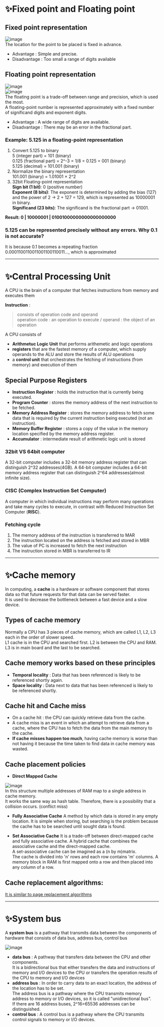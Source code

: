 # ✨Fixed point and Floating point
## Fixed point representation
![image](https://github.com/vacu9708/Fundamental-knowledge/assets/67142421/153f813c-9b4d-48da-8758-cd4fea293400)<br>
The location for the point to be placed is fixed in advance.
- Advantage : Simple and precise.
- Disadvantage : Too small a range of digits available

## Floating point representation
![image](https://user-images.githubusercontent.com/67142421/177052503-2f8fff7b-28ca-486a-8a13-e2cbf473930a.png)<br>
![image](https://user-images.githubusercontent.com/67142421/177052506-bb3fb3dd-9ddc-4043-9ef8-13158f628f29.png)<br>
The floating point is a trade-off between range and precision, which is used the most.<br>
A floating-point number is represented approximately with a fixed number of significand digits and exponent digits.

* Advantage : A wide range of digits are available.
* Disadvantage : There may be an error in the fractional part.
### Example: 5.125 in a floating-point representation
1. Convert 5.125 to binary<br>
   5 (integer part) = 101 (binary)<br>
   0.125 (fractional part) = 2^-3 = 1/8 = 0.125 = 001 (binary)<br>
   5.125 (decimal) = 101.001 (binary)<br>
2. Normalize the binary representation<br>
   101.001 (binary) = 1.01001 × 2^2<br>
3. 32bit Floating-point representation<br>
   **Sign bit (1 bit)**: 0 (positive number)<br>
   **Exponent (8 bits)**: The exponent is determined by adding the bias (127) and the power of 2 -> 2 + 127 = 129, which is represented as 10000001 in binary.<br>
   **Significand (23 bits)**: The significand is the fractional part -> 01001.

**Result: 0 | 10000001 | 01001000000000000000000**

### 5.125 can be represented precisely without any errors. Why 0.1 is not accurate?
It is because 0.1 becomes a repeating fraction 0.0001100110011001100110011..., which is approximated<br>

---

# ✨Central Processing Unit
A CPU is the brain of a computer that fetches instructions from memory and executes them<br>

**Instruction** : 
>consists of operation code and operand<br>
>operation code : an operation to execute / operand : the object of an operation

A CPU consists of
* **Arithmetuc Logic Unit** that performs arithemetic and logic operations
* **registers** that are the fastest memory of a computer, which supply operands to the ALU and store the results of ALU operations
* a **control unit** that orchestrates the fetching of instructions (from memory) and execution of them

## Special Purpose Registers
* **Instruction Register** : holds the instruction that is currently being executed.
* **Program Counter** : stores the memory address of the next instruction to be fetched.
* **Memory Address Register** : stores the memory address to fetch some data that is required by the current instruction being executed (not an instruction).
* **Memory Buffer Register** : stores a copy of the value in the memory location specified by the memory address register.
* **Accumulator** : intermediate result of arithmetic logic unit is stored
### 32bit VS 64bit computer
A 32-bit computer includes a 32-bit memory address register that can distinguish 2^32 addresses(4GB).
A 64-bit computer includes a 64-bit memory address register that can distinguish 2^64 addresses(almost infinite size).


### CISC (Complex Instruction Set Computer)
A computer in which individual instructions may perform many operations and take many cycles to execute, in contrast with Reduced Instruction Set Computer (**RISC**).

### Fetching cycle
1. The memory address of the instruction is transferred to MAR
2. The instruction located on the address is fetched and stored in MBR
3. The value of PC is increased to fetch the next instruction
4. The instruction stored in MBR is transferred to IR

---

# ✨Cache memory
In computing, a **cache** is a hardware or software component that stores data so that future requests for that data can be served faster.<br>
It is used to decrease the bottleneck between a fast device and a slow device.<br>

## Types of cache memory
Normally a CPU has 3 pieces of cache memory, which are called L1, L2, L3 each in the order of slower speed.<br>
L1 cache is in the CPU and searched first. L2 is between the CPU and RAM. L3 is in main board and the last to be searched.

## Cache memory works based on these principles
* **Temporal locality** : Data that has been referenced is likely to be referenced shortly again.
* **Space locality** : Data next to data that has been referenced is likely to be referenced shortly.

## Cache hit and Cache miss
* On a cache hit : the CPU can quickly retrieve data from the cache.
* A cache miss is an event in which an attempt to retrieve data from a cache, where the CPU has to fetch the data from the main memory to the cache.<br>
* **If cache misses happen too much**, having cache memory is worse than not having it because the time taken to find data in cache memory was wasted.<br>

## Cache placement policies
* **Direct Mapped Cache**

![image](https://user-images.githubusercontent.com/67142421/177051043-23ec7372-938a-4b7c-b317-b7174a99eabd.png)<br>
In this structure multiple addresses of RAM map to a single address in cache memory.<br>
It works the same way as hash table. Therefore, there is a possibility that a collision occurs. (conflict miss)

* **Fully Associative Cache**
A method by which data is stored in any empty location. It is simple when storing, but searching is the problem because the cache has to be searched until sought data is found.

* **Set Associative Cache**
It is a trade-off between direct-mapped cache and fully associative cache. A hybrid cache that combines the associative cache and the direct-mapped cache.<br>
A set-associative cache can be imagined as a (n by m)matrix.<br>
The cache is divided into 'n' rows and each row contains 'm' columns. A memory block in RAM is first mapped onto a row and then placed into any column of a row.

## Cache replacement algorithms:
[It is similar to page replacement algorithms](https://github.com/vacu9708/Fundamental-knowledge/tree/main/Operating%20system/Memory%20management)

---

# ✨System bus
A **system bus** is a pathway that transmits data between the components of hardware that consists of data bus, address bus, control bus

![image](https://user-images.githubusercontent.com/67142421/176787286-3282d915-5840-4a2a-8759-2577fa50ff02.png)

* **data bus** : A pathway that transfers data between the CPU and other components.<br>
It is a bidirectional bus that either transfers the data and instructions of memory and I/O devices to the CPU or transfers the operation results of the CPU to memory and I/O devices
* **address bus** : In order to carry data to an exact location, the address of the location has to be set.<br>
The address bus is a pathway where the CPU transmits memory address to memory or I/O devices, so it is called "unidirectional bus".<br>
If there are 16 address buses, 2^16=65536 addresses can be distinguished.
* **control bus** : A control bus is a pathway where the CPU transmits control signals to memory or I/O devices.

